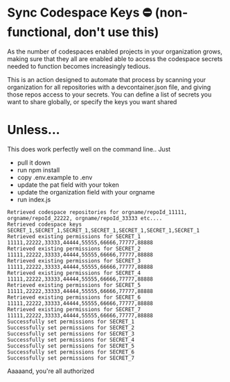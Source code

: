 # Sync Codespace Keys ⛔️ (non-functional, don't use this)

As the number of codespaces enabled projects in your organization grows, making sure that they all are enabled able to access the codespace secrets needed to function becomes increasingly tedious. 

This is an action designed to automate that process by scanning your organization for all repositories with a devcontainer.json file, and giving those repos access to your secrets. You can define a list of secrets you want to share globally, or specify the keys you want shared

# Unless...
This does work perfectly well on the command line.. Just

- pull it down
- run npm install
- copy .env.example to .env
- update the pat field with your token
- update the organization field with your orgname
- run index.js
```
Retrieved codespace repositories for orgname/repoId_11111, orgname/repoId_22222, orgname/repoId_33333 etc....
Retrieved codespace keys SECRET_1,SECRET_1,SECRET_1,SECRET_1,SECRET_1,SECRET_1,SECRET_1
Retrieved existing permissions for SECRET_1 11111,22222,33333,44444,55555,66666,77777,88888
Retrieved existing permissions for SECRET_2 11111,22222,33333,44444,55555,66666,77777,88888
Retrieved existing permissions for SECRET_3 11111,22222,33333,44444,55555,66666,77777,88888
Retrieved existing permissions for SECRET_4 11111,22222,33333,44444,55555,66666,77777,88888
Retrieved existing permissions for SECRET_5 11111,22222,33333,44444,55555,66666,77777,88888
Retrieved existing permissions for SECRET_6 11111,22222,33333,44444,55555,66666,77777,88888
Retrieved existing permissions for SECRET_7 11111,22222,33333,44444,55555,66666,77777,88888
Successfully set permissions for SECRET_1
Successfully set permissions for SECRET_2
Successfully set permissions for SECRET_3
Successfully set permissions for SECRET_4
Successfully set permissions for SECRET_5
Successfully set permissions for SECRET_6
Successfully set permissions for SECRET_7
```

Aaaaand, you're all authorized
